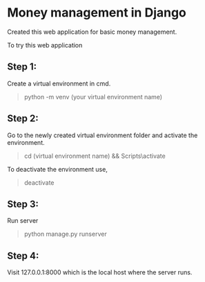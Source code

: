 # Money management in Django
Created this web application for basic money management.

To try this web application

## Step 1:
Create a virtual environment in cmd.
> python -m venv (your virtual environment name)

## Step 2:
Go to the newly created virtual environment folder and activate the environment.
> cd (virtual environment name) && Scripts\activate

To deactivate the environment use,
> deactivate

## Step 3:
Run server
> python manage.py runserver

## Step 4:
Visit 127.0.0.1:8000 which is the local host where the server runs.

